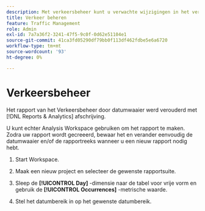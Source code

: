 ```yaml
---
description: Met verkeersbeheer kunt u verwachte wijzigingen in het verkeersvolume opgeven.
title: Verkeer beheren
feature: Traffic Management
role: Admin
exl-id: 7a7a36f2-3241-47f5-9c0f-0d62e51104e1
source-git-commit: 41ca3fd05290df79bb0f113df462fdbe5e6a6720
workflow-type: tm+mt
source-wordcount: '93'
ht-degree: 0%

---
```


# Verkeersbeheer

Het rapport van het Verkeersbeheer door datumwaaier werd verouderd met [!DNL Reports & Analytics] afschrijving.

U kunt echter Analysis Workspace gebruiken om het rapport te maken. Zodra uw rapport wordt gecreeerd, bewaar het en verander eenvoudig de datumwaaier en/of de rapportreeks wanneer u een nieuw rapport nodig hebt.

1. Start Workspace.

1. Maak een nieuw project en selecteer de gewenste rapportsuite.

1. Sleep de **[!UICONTROL Day]** -dimensie naar de tabel voor vrije vorm en gebruik de **[!UICONTROL Occurrences]** -metrische waarde.

1. Stel het datumbereik in op het gewenste datumbereik.

